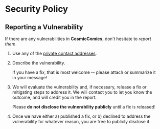 # Security Policy

## Reporting a Vulnerability

If there are any vulnerabilities in **CosmicComics**, don't hesitate to _report them_.

1. Use any of the [private contact addresses](https://github.com/Nytuo/CosmicComics#support).
2. Describe the vulnerability.

   If you have a fix, that is most welcome -- please attach or summarize it in your message!

3. We will evaluate the vulnerability and, if necessary, release a fix or mitigating steps to address it. We will contact you to let you know the outcome, and will credit you in the report.

   Please **do not disclose the vulnerability publicly** until a fix is released!

4. Once we have either a) published a fix, or b) declined to address the vulnerability for whatever reason, you are free to publicly disclose it.
